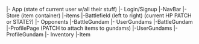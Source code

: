 |- App (state of current user w/all their stuff)
    |- Login/Signup
    |-NavBar
        |-Store (item container)
            |-items
        |-Battlefield (left to right) (current HP PATCH or STATE?)
            |- Opponents 
                |-BattleGundam 
            |- UserGundams
                |-BattleGundam
        |-ProfilePage (PATCH to attach items to gundams)
            |-UserGundams
                |-ProfileGundam
            |- Inventory
                |-Item

            